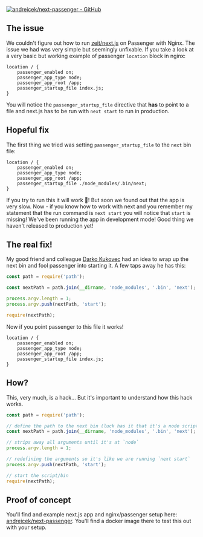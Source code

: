 [![andreicek/next-passenger - GitHub](https://gh-card.dev/repos/andreicek/next-passenger.svg)](https://github.com/andreicek/next-passenger)

## The issue

We couldn't figure out how to run [zeit/next.js](https://github.com/zeit/next.js) on Passenger with Nginx. The issue we had was very simple but seemingly unfixable. If you take a look at a very basic but working example of passenger `location` block in nginx:

```text
location / {
	passenger_enabled on;
	passenger_app_type node;
	passenger_app_root /app;
	passenger_startup_file index.js;
}
```

You will notice the `passenger_startup_file` directive that **has** to point to a file and next.js has to be run with `next start` to run in production.

## Hopeful fix

The first thing we tried was setting `passenger_startup_file` to the `next` bin file:

```text
location / {
	passenger_enabled on;
	passenger_app_type node;
	passenger_app_root /app;
	passenger_startup_file ./node_modules/.bin/next;
}
```

If you try to run this it will work 🎉! But soon we found out that the app is very slow. Now - if you know how to work with next and you remember my statement that the run command is `next start` you will notice that `start` is missing! We've been running the app in development mode! Good thing we haven't released to production yet!

## The real fix!

My good friend and colleague [Darko Kukovec](https://darko.kukovec.eu) had an idea to wrap up the next bin and fool passenger into starting it. A few taps away he has this:

```javascript
const path = require('path');

const nextPath = path.join(__dirname, 'node_modules', '.bin', 'next');

process.argv.length = 1;
process.argv.push(nextPath, 'start');

require(nextPath);
```

Now if you point passenger to this file it works!

```text
location / {
	passenger_enabled on;
	passenger_app_type node;
	passenger_app_root /app;
	passenger_startup_file index.js;
}
```

## How?

This, very much, is a hack... But it's important to understand how this hack works.

```javascript
const path = require('path');

// define the path to the next bin (luck has it that it's a node script)
const nextPath = path.join(__dirname, 'node_modules', '.bin', 'next');

// strips away all arguments until it's at `node`
process.argv.length = 1;

// redefining the arguments so it's like we are running `next start`
process.argv.push(nextPath, 'start');

// start the script/bin
require(nextPath);
```

## Proof of concept

You'll find and example next.js app and nginx/passenger setup here: [andreicek/next-passenger](https://github.com/andreicek/next-passenger). You'll find a docker image there to test this out with your setup.
